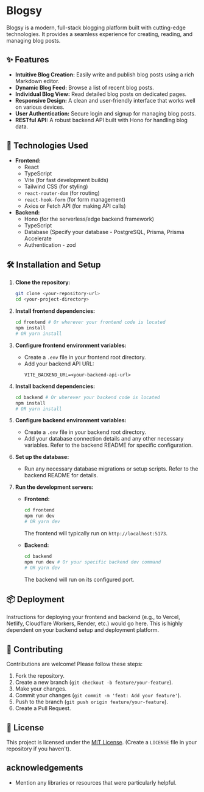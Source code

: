 # Blogsy

Blogsy is a modern, full-stack blogging platform built with cutting-edge technologies. It provides a seamless experience for creating, reading, and managing blog posts.

## ✨ Features

*   **Intuitive Blog Creation:** Easily write and publish blog posts using a rich Markdown editor.
*   **Dynamic Blog Feed:** Browse a list of recent blog posts.
*   **Individual Blog View:** Read detailed blog posts on dedicated pages.
*   **Responsive Design:** A clean and user-friendly interface that works well on various devices.
*   **User Authentication:** Secure login and signup for managing blog posts.
*   **RESTful API:** A robust backend API built with Hono for handling blog data.

## 🚀 Technologies Used

*   **Frontend:**
    *   React
    *   TypeScript
    *   Vite (for fast development builds)
    *   Tailwind CSS (for styling)
    *   `react-router-dom` (for routing)
    *   `react-hook-form` (for form management)
    *   Axios or Fetch API (for making API calls)
*   **Backend:**
    *   Hono (for the serverless/edge backend framework)
    *   TypeScript
    *   Database (Specify your database - PostgreSQL, Prisma, Prisma Accelerate
    *   Authentication - zod

## 🛠️ Installation and Setup

1.  **Clone the repository:**

    ```bash
    git clone <your-repository-url>
    cd <your-project-directory>
    ```

2.  **Install frontend dependencies:**

    ```bash
    cd frontend # Or wherever your frontend code is located
    npm install
    # OR yarn install
    ```

3.  **Configure frontend environment variables:**
    *   Create a `.env` file in your frontend root directory.
    *   Add your backend API URL:
        ```env
        VITE_BACKEND_URL=<your-backend-api-url>
        ```

4.  **Install backend dependencies:**

    ```bash
    cd backend # Or wherever your backend code is located
    npm install
    # OR yarn install
    ```

5.  **Configure backend environment variables:**
    *   Create a `.env` file in your backend root directory.
    *   Add your database connection details and any other necessary variables. Refer to the backend README for specific configuration.

6.  **Set up the database:**
    *   Run any necessary database migrations or setup scripts. Refer to the backend README for details.

7.  **Run the development servers:**

    *   **Frontend:**
        ```bash
        cd frontend
        npm run dev
        # OR yarn dev
        ```
        The frontend will typically run on `http://localhost:5173`.

    *   **Backend:**
        ```bash
        cd backend
        npm run dev # Or your specific backend dev command
        # OR yarn dev
        ```
        The backend will run on its configured port.

## 📦 Deployment

Instructions for deploying your frontend and backend (e.g., to Vercel, Netlify, Cloudflare Workers, Render, etc.) would go here. This is highly dependent on your backend setup and deployment platform.

## 🤝 Contributing

Contributions are welcome! Please follow these steps:

1.  Fork the repository.
2.  Create a new branch (`git checkout -b feature/your-feature`).
3.  Make your changes.
4.  Commit your changes (`git commit -m 'feat: Add your feature'`).
5.  Push to the branch (`git push origin feature/your-feature`).
6.  Create a Pull Request.

## 📄 License

This project is licensed under the [MIT License](LICENSE). (Create a `LICENSE` file in your repository if you haven't).

## acknowledgements

*   Mention any libraries or resources that were particularly helpful.

